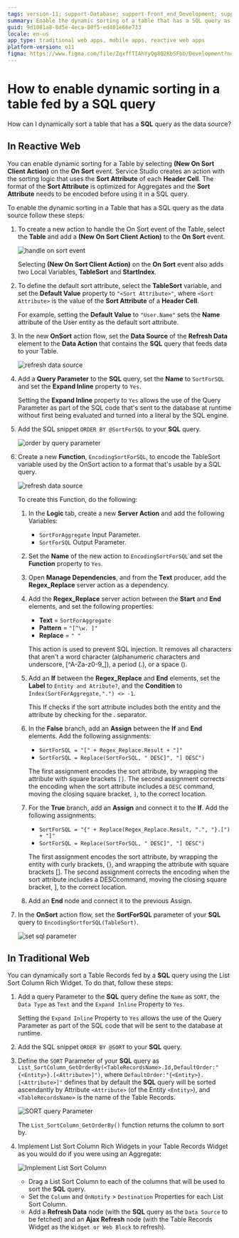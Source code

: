 ```yaml
---
tags: version-11; support-Database; support-Front_end_Development; support-webapps;
summary: Enable the dynamic sorting of a table that has a SQL query as the data source.
guid: 9d1081a8-8d5e-4eca-80f5-ed401e66e733
locale: en-us
app_type: traditional web apps, mobile apps, reactive web apps
platform-version: o11
figma: https://www.figma.com/file/ZqxffTIAhYyQg8Q2KbSFbb/Development?node-id=742:253
---
```


# How to enable dynamic sorting in a table fed by a SQL query

How can I dynamically sort a table that has a **SQL** query as the data source?

## In Reactive Web

You can enable dynamic sorting for a Table by selecting **(New On Sort Client Action)** on the **On Sort** event. Service Studio creates an action with the sorting logic that uses the **Sort Attribute** of each **Header Cell**. The format of the **Sort Attribute** is optimized for Aggregates and the **Sort Attribute** needs to be encoded before using it in a SQL query.

To enable the dynamic sorting in a Table that has a SQL query as the data source follow these steps:

1. To create a new action to handle the On Sort event of the Table, select the **Table** and add a **(New On Sort Client Action)** to the **On Sort** event.

    ![handle on sort event](images/add-on-sort-event-ss.png)

    Selecting **(New On Sort Client Action)** on the **On Sort** event also adds two Local Variables, **TableSort** and **StartIndex**.

1. To define the default sort attribute, select the **TableSort** variable, and set the **Default Value** property to `"<Sort Attribute>"`, where `<Sort Attribute>` is the value of the **Sort Attribute** of a **Header Cell**.

    For example, setting the **Default Value** to `"User.Name"` sets the **Name** attribute of the User entity as the default sort attribute.

1. In the new **OnSort** action flow, set the **Data Source** of the **Refresh Data** element to the **Data Action** that contains the **SQL** query that feeds data to your Table.

    ![refresh data source](images/set-refresh-data-source-ss.png)

1. Add a **Query Parameter** to the **SQL** query, set the **Name** to `SortForSQL` and set the **Expand Inline** property to `Yes`.

    Setting the **Expand Inline** property to `Yes` allows the use of the Query Parameter as part of the SQL code that's sent to the database at runtime without first being evaluated and turned into a literal by the SQL engine.

1. Add the SQL snippet `ORDER BY @SortForSQL` to your **SQL** query.

    ![order by query parameter](images/order-by-query-parameter-ss.png)

1. Create a new **Function**, `EncodingSortForSQL`, to encode the TableSort variable used by the OnSort action to a format that's usable by a SQL query.

    ![refresh data source](images/create-new-function-encode-ss.png)

    To create this Function, do the following:

    1. In the **Logic** tab, create a new **Server Action** and add the following Variables:

        * `SortForAggregate` Input Parameter.
        * `SortForSQL` Output Parameter.

    1. Set the **Name** of the new action to `EncodingSortForSQL` and set the **Function** property to `Yes`.

    1. Open **Manage Dependencies**, and from the **Text** producer, add the **Regex_Replace** server action as a dependency.

    1. Add the **Regex_Replace** server action between the **Start** and **End** elements, and set the following properties:

        * **Text** = `SortForAggregate`
        * **Pattern** = `"[^\w. ]"`
        * **Replace** = `" "`

        <div class="warning" markdown="1">

        This action is used to prevent SQL injection. It removes all characters that aren't a word character (alphanumeric characters and underscore, [^A-Za-z0-9_]), a period (.), or a space ().

        </div>

    1. Add an **If** between the **Regex_Replace** and **End** elements, set the **Label** to `Entity and Atribute?`, and the **Condition** to `Index(SortForAggregate,".") <> -1`.

        <div class="info" markdown="1">

        This If checks if the sort attribute includes both the entity and the attribute by checking for the . separator.

        </div>

    1. In the **False** branch, add an **Assign** between the **If** and **End** elements. Add the following assignments:

        * `SortForSQL = "[" + Regex_Replace.Result + "]"`
        * `SortForSQL = Replace(SortForSQL, " DESC]", "] DESC")`

        <div class="info" markdown="1">

        The first assignment encodes the sort attribute, by wrapping the attribute with square brackets `[]`. The second assignment corrects the encoding when the sort attribute includes a `DESC` command, moving the closing square bracket, `]`, to the correct location.

        </div>

    1. For the **True** branch, add an **Assign** and connect it to the **If**. Add the following assignments:

        * `SortForSQL = "{" + Replace(Regex_Replace.Result, ".", "}.[") + "]"`
        * `SortForSQL = Replace(SortForSQL, " DESC]", "] DESC")`

        <div class="info" markdown="1">

        The first assignment encodes the sort attribute, by wrapping the entity with curly brackets, {}, and wrapping the attribute with square brackets []. The second assignment corrects the encoding when the sort attribute includes a DESCcommand, moving the closing square bracket, ], to the correct location.

        </div>

    1. Add an **End** node and connect it to the previous Assign.

1. In the **OnSort** action flow, set the **SortForSQL** parameter of your **SQL** query to `EncodingSortforSQL(TableSort)`.

    ![set sql parameter](images/set-sql-parameter-ss.png)

## In Traditional Web

You can dynamically sort a Table Records fed by a **SQL** query using the List Sort Column Rich Widget. To do that, follow these steps:

1. Add a query Parameter to the **SQL** query define the `Name` as `SORT`, the `Data Type` as `Text` and the `Expand Inline` Property to `Yes`.

    Setting the `Expand Inline` Property to `Yes` allows the use of the Query Parameter as part of the SQL code that will be sent to the database at runtime.

1. Add the SQL snippet `ORDER BY @SORT` to your **SQL** query.

1. Define the `SORT` Parameter of your **SQL** query as `List_SortColumn_GetOrderBy(<TableRecordsName>.Id,DefaultOrder:"{<Entity>}.[<Attribute>]")`, where `DefaultOrder:"{<Entity>}.[<Attribute>]"` defines that by default the **SQL** query will be sorted ascendantly by Attribute `<Attribute>` (of the Entity `<Entity>`), and `<TableRecordsName>` is the name of the Table Records.

    ![SORT query Parameter](images/list-sort-sql-02.png)

    The `List_SortColumn_GetOrderBy()` function returns the column to sort by.

1. Implement List Sort Column Rich Widgets in your Table Records Widget as you would do if you were using an Aggregate: 

    ![Implement List Sort Column](images/list-sort-sql-05.png)

    * Drag a List Sort Column to each of the columns that will be used to sort the **SQL** query.
    * Set the `Column` and `OnNotify` > `Destination` Properties for each List Sort Column.
    * Add a **Refresh Data** node (with the **SQL** query as the `Data Source` to be fetched) and an **Ajax Refresh** node (with the Table Records Widget as the `Widget or Web Block` to refresh).
